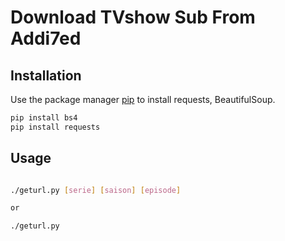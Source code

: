 # Download TVshow Sub From Addi7ed



## Installation

Use the package manager [pip](https://pip.pypa.io/en/stable/) to install requests, BeautifulSoup.

```bash
pip install bs4
pip install requests
```

## Usage

```bash

./geturl.py [serie] [saison] [episode]

or

./geturl.py


